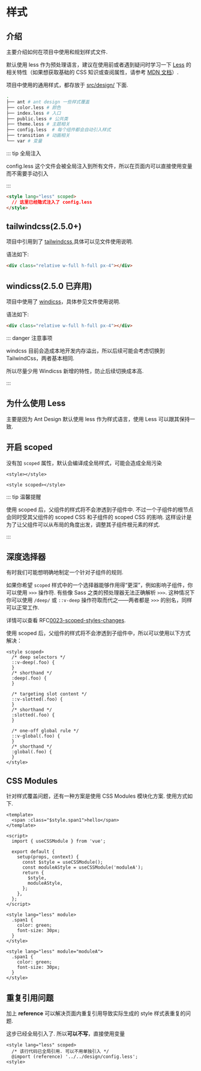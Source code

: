 # 样式

## 介绍

主要介绍如何在项目中使用和规划样式文件. 

默认使用 less 作为预处理语言，建议在使用前或者遇到疑问时学习一下 [Less](http://lesscss.org/) 的相关特性（如果想获取基础的 CSS 知识或查阅属性，请参考 [MDN 文档](https://developer.mozilla.org/en-US/docs/Web/CSS/Reference)）. 

项目中使用的通用样式，都存放于 [src/design/](https://github.com/AstrolabFinance/tree/main/src/design) 下面. 

```bash
.
├── ant # ant design 一些样式覆盖
├── color.less # 颜色
├── index.less # 入口
├── public.less # 公共类
├── theme.less # 主题相关
├── config.less  # 每个组件都会自动引入样式
├── transition # 动画相关
└── var # 变量

```

::: tip 全局注入

config.less 这个文件会被全局注入到所有文件，所以在页面内可以直接使用变量而不需要手动引入

:::

```html
<style lang="less" scoped>
  // 这里已经隐式注入了 config.less
</style>
```

## tailwindcss(2.5.0+)

项目中引用到了 [tailwindcss](https://tailwindcss.com/docs),具体可以见文件使用说明. 

语法如下:

```html
<div class="relative w-full h-full px-4"></div>
```

## windicss(2.5.0 已弃用)

项目中使用了 [windicss](https://windicss.org/)，具体参见文件使用说明. 

语法如下:

```html
<div class="relative w-full h-full px-4"></div>
```

::: danger 注意事项

windcss 目前会造成本地开发内存溢出，所以后续可能会考虑切换到 TailwindCss，两者基本相同. 

所以尽量少用 Windicss 新增的特性，防止后续切换成本高. 

:::

## 为什么使用 Less

主要是因为 Ant Design 默认使用 less 作为样式语言，使用 Less 可以跟其保持一致. 

## 开启 scoped

没有加 `scoped` 属性，默认会编译成全局样式，可能会造成全局污染

```vue
<style></style>

<style scoped></style>
```

::: tip 温馨提醒

使用 scoped 后，父组件的样式将不会渗透到子组件中. 不过一个子组件的根节点会同时受其父组件的 scoped CSS 和子组件的 scoped CSS 的影响. 这样设计是为了让父组件可以从布局的角度出发，调整其子组件根元素的样式. 

:::

## 深度选择器

有时我们可能想明确地制定一个针对子组件的规则. 

如果你希望 `scoped` 样式中的一个选择器能够作用得“更深”，例如影响子组件，你可以使用 `>>>` 操作符. 有些像 Sass 之类的预处理器无法正确解析 `>>>`. 这种情况下你可以使用 `/deep/` 或 `::v-deep` 操作符取而代之——两者都是 `>>>` 的别名，同样可以正常工作. 

详情可以查看 RFC[0023-scoped-styles-changes](https://github.com/vuejs/rfcs/blob/master/active-rfcs/0023-scoped-styles-changes.md). 

使用 scoped 后，父组件的样式将不会渗透到子组件中，所以可以使用以下方式解决：

```vue
<style scoped>
  /* deep selectors */
  ::v-deep(.foo) {
  }
  /* shorthand */
  :deep(.foo) {
  }

  /* targeting slot content */
  ::v-slotted(.foo) {
  }
  /* shorthand */
  :slotted(.foo) {
  }

  /* one-off global rule */
  ::v-global(.foo) {
  }
  /* shorthand */
  :global(.foo) {
  }
</style>
```

## CSS Modules

针对样式覆盖问题，还有一种方案是使用 CSS Modules 模块化方案. 使用方式如下. 

```vue
<template>
  <span :class="$style.span1">hello</span>
</template>

<script>
  import { useCSSModule } from 'vue';

  export default {
    setup(props, context) {
      const $style = useCSSModule();
      const moduleAStyle = useCSSModule('moduleA');
      return {
        $style,
        moduleAStyle,
      };
    },
  };
</script>

<style lang="less" module>
  .span1 {
    color: green;
    font-size: 30px;
  }
</style>

<style lang="less" module="moduleA">
  .span1 {
    color: green;
    font-size: 30px;
  }
</style>
```

## 重复引用问题

加上 **reference** 可以解决页面内重复引用导致实际生成的 style 样式表重复的问题. 

这步已经全局引入了. 所以**可以不写**，直接使用变量

```vue
<style lang="less" scoped>
  /* 该行代码已全局引用. 可以不用单独引入 */
  @import (reference) '../../design/config.less';
<style>
```
